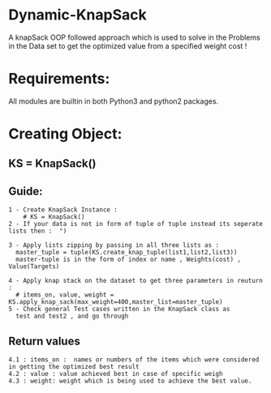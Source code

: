 # Dynamic-KnapSack
A knapSack OOP followed approach which is used to solve in the Problems  in the Data set to get the optimized value from a specified weight cost  !

# Requirements: 
  All modules are builtin in both Python3 and python2 packages.

# Creating Object:
   ## KS =  KnapSack()


  ## Guide:
    1 - Create KnapSack Instance : 
        # KS = KnapSack() 
    2 - If your data is not in form of tuple of tuple instead its seperate lists then :  ")

    3 - Apply lists zipping by passing in all three lists as : 
      master_tuple = tuple(KS.create_knap_tuple(list1,list2,list3))
      master-tuple is in the form of index or name , Weights(cost) , Value(Targets)
      
    4 - Apply knap stack on the dataset to get three parameters in reuturn : 
      # items_on, value, weight =    KS.apply_knap_sack(max_weight=400,master_list=master_tuple)
    5 - Check general Test cases written in the KnapSack class as
      test and test2 , and go through
  ## Return values
    4.1 : items_on :  names or numbers of the items which were considered in getting the optimized best result
    4.2 : value : value achieved best in case of specific weigh
    4.3 : weight: weight which is being used to achieve the best value.
